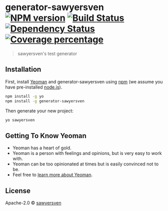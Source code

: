 # generator-sawyersven [![NPM version][npm-image]][npm-url] [![Build Status][travis-image]][travis-url] [![Dependency Status][daviddm-image]][daviddm-url] [![Coverage percentage][coveralls-image]][coveralls-url]
> sawyersven&#39;s test generator

## Installation

First, install [Yeoman](http://yeoman.io) and generator-sawyersven using [npm](https://www.npmjs.com/) (we assume you have pre-installed [node.js](https://nodejs.org/)).

```bash
npm install -g yo
npm install -g generator-sawyersven
```

Then generate your new project:

```bash
yo sawyersven
```

## Getting To Know Yeoman

 * Yeoman has a heart of gold.
 * Yeoman is a person with feelings and opinions, but is very easy to work with.
 * Yeoman can be too opinionated at times but is easily convinced not to be.
 * Feel free to [learn more about Yeoman](http://yeoman.io/).

## License

Apache-2.0 © [sawyersven](https://sawyersven.top)


[npm-image]: https://badge.fury.io/js/generator-sawyersven.svg
[npm-url]: https://npmjs.org/package/generator-sawyersven
[travis-image]: https://travis-ci.com/SawyerSven/generator-sawyersven.svg?branch=master
[travis-url]: https://travis-ci.com/SawyerSven/generator-sawyersven
[daviddm-image]: https://david-dm.org/SawyerSven/generator-sawyersven.svg?theme=shields.io
[daviddm-url]: https://david-dm.org/SawyerSven/generator-sawyersven
[coveralls-image]: https://coveralls.io/repos/SawyerSven/generator-sawyersven/badge.svg
[coveralls-url]: https://coveralls.io/r/SawyerSven/generator-sawyersven
